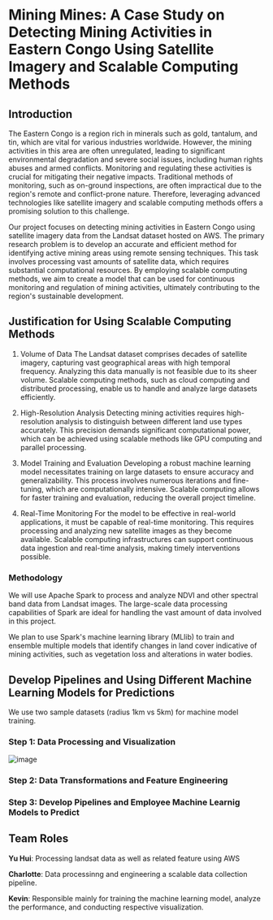 # Mining Mines: A Case Study on Detecting Mining Activities in Eastern Congo Using Satellite Imagery and Scalable Computing Methods

## Introduction

The Eastern Congo is a region rich in minerals such as gold, tantalum, and tin, which are vital for various industries worldwide. However, the mining activities in this area are often unregulated, leading to significant environmental degradation and severe social issues, including human rights abuses and armed conflicts. Monitoring and regulating these activities is crucial for mitigating their negative impacts. Traditional methods of monitoring, such as on-ground inspections, are often impractical due to the region's remote and conflict-prone nature. Therefore, leveraging advanced technologies like satellite imagery and scalable computing methods offers a promising solution to this challenge.

Our project focuses on detecting mining activities in Eastern Congo using satellite imagery data from the Landsat dataset hosted on AWS. The primary research problem is to develop an accurate and efficient method for identifying active mining areas using remote sensing techniques. This task involves processing vast amounts of satellite data, which requires substantial computational resources. By employing scalable computing methods, we aim to create a model that can be used for continuous monitoring and regulation of mining activities, ultimately contributing to the region's sustainable development.

## Justification for Using Scalable Computing Methods

1. Volume of Data
The Landsat dataset comprises decades of satellite imagery, capturing vast geographical areas with high temporal frequency. Analyzing this data manually is not feasible due to its sheer volume. Scalable computing methods, such as cloud computing and distributed processing, enable us to handle and analyze large datasets efficiently.

2. High-Resolution Analysis
Detecting mining activities requires high-resolution analysis to distinguish between different land use types accurately. This precision demands significant computational power, which can be achieved using scalable methods like GPU computing and parallel processing.

3. Model Training and Evaluation
Developing a robust machine learning model necessitates training on large datasets to ensure accuracy and generalizability. This process involves numerous iterations and fine-tuning, which are computationally intensive. Scalable computing allows for faster training and evaluation, reducing the overall project timeline.

4. Real-Time Monitoring
For the model to be effective in real-world applications, it must be capable of real-time monitoring. This requires processing and analyzing new satellite images as they become available. Scalable computing infrastructures can support continuous data ingestion and real-time analysis, making timely interventions possible.

### Methodology

We will use Apache Spark to process and analyze NDVI and other spectral band data from Landsat images. The large-scale data processing capabilities of Spark are ideal for handling the vast amount of data involved in this project. 

We plan to use Spark's machine learning library (MLlib) to train and ensemble multiple models that identify changes in land cover indicative of mining activities, such as vegetation loss and alterations in water bodies.




## Develop Pipelines and Using Different Machine Learning Models for Predictions

We use two sample datasets (radius 1km vs 5km) for machine model training. 

### Step 1: Data Processing and Visualization


![image](https://github.com/Huiyu1999/African-mining/assets/143468288/470b2835-17c6-46c4-8601-3e95c5460eef)



### Step 2: Data Transformations and Feature Engineering






### Step 3: Develop Pipelines and Employee Machine Learnig Models to Predict




## Team Roles 

**Yu Hui**: Processing landsat data as well as related feature using AWS 

**Charlotte**:  Data processinng and engineering a scalable data collection pipeline.

**Kevin**: Responsible mainly for training the machine learning model, analyze the performance, and conducting respective visualization.


